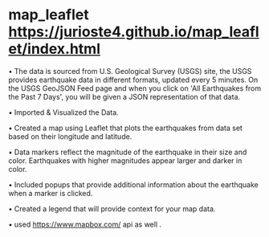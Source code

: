 # map_leaflet   https://jurioste4.github.io/map_leaflet/index.html



• The data is sourced from U.S. Geological Survey (USGS) site, the USGS provides earthquake data in different formats, updated every 5 minutes. On the USGS GeoJSON Feed page and when you click on 'All Earthquakes from the Past 7 Days', you will be given a JSON representation of that data.

• Imported & Visualized the Data.

• Created a map using Leaflet that plots the earthquakes from data set based on their longitude and latitude.

• Data markers reflect the magnitude of the earthquake in their size and color. Earthquakes with higher magnitudes appear larger and darker in color.

• Included popups that provide additional information about the earthquake when a marker is clicked.

• Created a legend that will provide context for your map data.

• used https://www.mapbox.com/  api as well .
